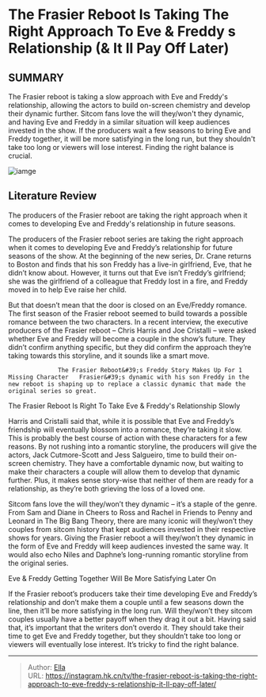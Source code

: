 # The Frasier Reboot Is Taking The Right Approach To Eve &amp; Freddy s Relationship (&amp; It ll Pay Off Later)


## SUMMARY 



  The Frasier reboot is taking a slow approach with Eve and Freddy&#39;s relationship, allowing the actors to build on-screen chemistry and develop their dynamic further.   Sitcom fans love the will they/won&#39;t they dynamic, and having Eve and Freddy in a similar situation will keep audiences invested in the show.   If the producers wait a few seasons to bring Eve and Freddy together, it will be more satisfying in the long run, but they shouldn&#39;t take too long or viewers will lose interest. Finding the right balance is crucial.  

![iamge](https://static1.srcdn.com/wordpress/wp-content/uploads/2024/01/eve-and-freddy-sit-on-a-couch-in-frasier.jpg)

## Literature Review
The producers of the Frasier reboot are taking the right approach when it comes to developing Eve and Freddy&#39;s relationship in future seasons.




The producers of the Frasier reboot series are taking the right approach when it comes to developing Eve and Freddy’s relationship for future seasons of the show. At the beginning of the new series, Dr. Crane returns to Boston and finds that his son Freddy has a live-in girlfriend, Eve, that he didn’t know about. However, it turns out that Eve isn’t Freddy’s girlfriend; she was the girlfriend of a colleague that Freddy lost in a fire, and Freddy moved in to help Eve raise her child.




But that doesn’t mean that the door is closed on an Eve/Freddy romance. The first season of the Frasier reboot seemed to build towards a possible romance between the two characters. In a recent interview, the executive producers of the Frasier reboot – Chris Harris and Joe Cristalli – were asked whether Eve and Freddy will become a couple in the show’s future. They didn’t confirm anything specific, but they did confirm the approach they’re taking towards this storyline, and it sounds like a smart move.

                  The Frasier Reboot&#39;s Freddy Story Makes Up For 1 Missing Character   Frasier&#39;s dynamic with his son Freddy in the new reboot is shaping up to replace a classic dynamic that made the original series so great.    


 The Frasier Reboot Is Right To Take Eve &amp; Freddy&#39;s Relationship Slowly 
          




Harris and Cristalli said that, while it is possible that Eve and Freddy’s friendship will eventually blossom into a romance, they’re taking it slow. This is probably the best course of action with these characters for a few reasons. By not rushing into a romantic storyline, the producers will give the actors, Jack Cutmore-Scott and Jess Salgueiro, time to build their on-screen chemistry. They have a comfortable dynamic now, but waiting to make their characters a couple will allow them to develop that dynamic further. Plus, it makes sense story-wise that neither of them are ready for a relationship, as they’re both grieving the loss of a loved one.

Sitcom fans love the will they/won’t they dynamic – it’s a staple of the genre. From Sam and Diane in Cheers to Ross and Rachel in Friends to Penny and Leonard in The Big Bang Theory, there are many iconic will they/won’t they couples from sitcom history that kept audiences invested in their respective shows for years. Giving the Frasier reboot a will they/won’t they dynamic in the form of Eve and Freddy will keep audiences invested the same way. It would also echo Niles and Daphne’s long-running romantic storyline from the original series.






 Eve &amp; Freddy Getting Together Will Be More Satisfying Later On 
          

If the Frasier reboot’s producers take their time developing Eve and Freddy’s relationship and don’t make them a couple until a few seasons down the line, then it’ll be more satisfying in the long run. Will they/won’t they sitcom couples usually have a better payoff when they drag it out a bit. Having said that, it’s important that the writers don’t overdo it. They should take their time to get Eve and Freddy together, but they shouldn’t take too long or viewers will eventually lose interest. It’s tricky to find the right balance.



---

> Author: [Ella](https://instagram.hk.cn/)  
> URL: https://instagram.hk.cn/tv/the-frasier-reboot-is-taking-the-right-approach-to-eve-freddy-s-relationship-it-ll-pay-off-later/  

